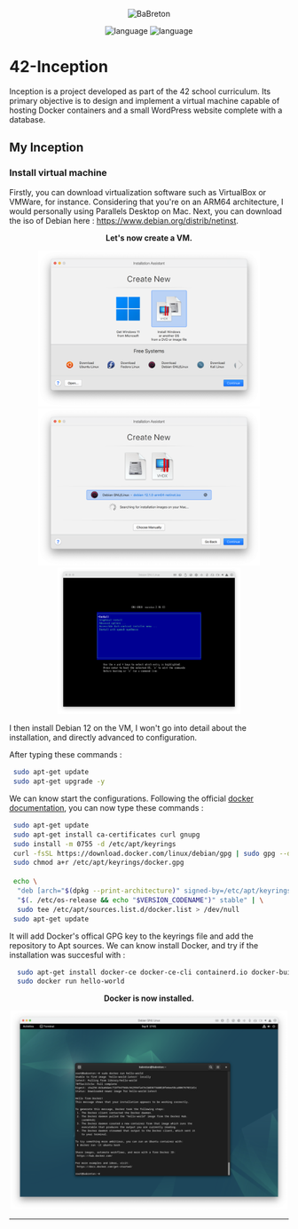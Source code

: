 <p align="center">
  <img src="https://github.com/BaBreton/42-Get_next_line/assets/124448529/43a36b92-4c44-4c58-b03c-b18903712b45" alt="BaBreton" />
</p>
<p align="center">
  <img src="https://img.shields.io/badge/Language-Docker-cyan" alt="language" />
  <img src="https://img.shields.io/badge/Mark-125/100-green" alt="language" />
</p>

# 42-Inception

Inception is a project developed as part of the 42 school curriculum. Its primary objective is to design and implement a virtual machine capable of hosting Docker containers and a small WordPress website complete with a database.

## My Inception
### Install virtual machine

Firstly, you can download virtualization software such as VirtualBox or VMWare, for instance. Considering that you're on an ARM64 architecture, I would personally using Parallels Desktop on Mac.
Next, you can download the iso of Debian here : https://www.debian.org/distrib/netinst.

<p align="center">
  <b>Let's now create a VM.</b>
</p>

<p align="center">
  <img src="https://github.com/BaBreton/42-Inception/blob/main/.assets/VM1.png" width="400px" alt="Image 0"/>
  <img src="https://github.com/BaBreton/42-Inception/blob/main/.assets/VM2.png" width="400px" alt="Image 1">
  <img src="https://github.com/BaBreton/42-Inception/blob/main/.assets/VM3.png" width="330px" alt="Image 2">
</p>

I then install Debian 12 on the VM, I won't go into detail about the installation, and directly advanced to configuration.

After typing these commands :
```bash
 sudo apt-get update
 sudo apt-get upgrade -y
```

We can know start the configurations.
Following the official [docker documentation](https://docs.docker.com/engine/install/debian/), you can now type these commands :
```bash
 sudo apt-get update
 sudo apt-get install ca-certificates curl gnupg
 sudo install -m 0755 -d /etc/apt/keyrings
 curl -fsSL https://download.docker.com/linux/debian/gpg | sudo gpg --dearmor -o /etc/apt/keyrings/docker.gpg
 sudo chmod a+r /etc/apt/keyrings/docker.gpg

 echo \
  "deb [arch="$(dpkg --print-architecture)" signed-by=/etc/apt/keyrings/docker.gpg] https://download.docker.com/linux/debian \
  "$(. /etc/os-release && echo "$VERSION_CODENAME")" stable" | \
  sudo tee /etc/apt/sources.list.d/docker.list > /dev/null
 sudo apt-get update
```

It will add Docker's offical GPG key to the keyrings file and add the repository to Apt sources. We can know install Docker, and try if the installation was succesful with : 

```bash
  sudo apt-get install docker-ce docker-ce-cli containerd.io docker-buildx-plugin docker-compose-plugin
  sudo docker run hello-world
```

<p align="center">
  <b>Docker is now installed.</b>
</p>

<p align="center">
  <img src="https://github.com/BaBreton/42-Inception/blob/main/.assets/DOCKERSUCCES.png" width="500px" alt="Image 3"/>
</p>

---
